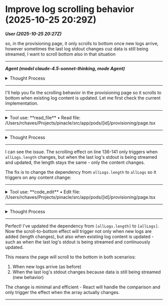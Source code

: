 <!-- Generated by SpecStory, Markdown v2.0.0 -->

<!-- cursor Session a2aa0166-6d7d-4f21-8315-b5f678d00eca (2025-10-25 20:29Z) -->

# Improve log scrolling behavior (2025-10-25 20:29Z)

_**User (2025-10-25 20:27Z)**_

so, in the provisioning page, it only scrolls to bottom once new logs arrive, however sometimes the last log stdout changes cuz data is still being streamed, I want to scroll bottom also in that situation

---

_**Agent (model claude-4.5-sonnet-thinking, mode Agent)**_

<think><details><summary>Thought Process</summary>
The user is describing an issue with the provisioning page where:
1. It currently scrolls to bottom when new logs arrive
2. However, sometimes the last log's stdout changes because data is still being streamed
3. They want to scroll to bottom in that situation too

Let me first read the provisioning page to understand how it currently works.</details></think>

---

I'll help you fix the scrolling behavior in the provisioning page so it scrolls to bottom when existing log content is updated. Let me first check the current implementation.

---

<tool-use data-tool-type="read" data-tool-name="read_file">
<details><summary>Tool use: **read_file** • Read file: /Users/rchaves/Projects/pinacle/src/app/pods/[id]/provisioning/page.tsx</summary>

</details>
</tool-use>

---

<think><details><summary>Thought Process</summary>
I can see the issue. The current code only scrolls to bottom when `allLogs.length` changes (line 141):

```typescript
useEffect(() => {
  if (consoleEndRef.current && allLogs.length > 0) {
    consoleEndRef.current.scrollIntoView({ behavior: "smooth" });
  }
}, [allLogs.length]);
```

However, when the last log's stdout is updated (because data is still being streamed), the `allLogs.length` doesn't change - only the content of the last log changes. So we need to also trigger scrolling when the content of `allLogs` changes, not just when the length changes.

The fix is simple: change the dependency from `[allLogs.length]` to `[allLogs]`. This way, whenever any log content changes (including the last log's stdout being updated), it will trigger the scroll.</details></think>

---

I can see the issue. The scrolling effect on line 136-141 only triggers when `allLogs.length` changes, but when the last log's stdout is being streamed and updated, the length stays the same - only the content changes.

The fix is to change the dependency from `allLogs.length` to `allLogs` so it triggers on any content change:

---

<tool-use data-tool-type="write" data-tool-name="search_replace">

<details><summary>Tool use: **code_edit** • Edit file: /Users/rchaves/Projects/pinacle/src/app/pods/[id]/provisioning/page.tsx</summary>

**Chunk 1**
Lines added: 2, lines removed: 2

```diff
@@ -134,10 +134,10 @@
    }, [data?.logs]);
  
-   // Auto-scroll to bottom when new logs arrive
+   // Auto-scroll to bottom when new logs arrive or existing logs are updated
    useEffect(() =&gt; {
      if (consoleEndRef.current &amp;&amp; allLogs.length &gt; 0) {
        consoleEndRef.current.scrollIntoView({ behavior: &quot;smooth&quot; });
      }
-   }, [allLogs.length]);
+   }, [allLogs]);
  
    // Auto-redirect to dashboard when status becomes &quot;running&quot;
```

</details>

</tool-use>

---

<think><details><summary>Thought Process</summary>
Good! I've made the change. Now the effect will trigger whenever the `allLogs` array changes, which includes when the last log's stdout is updated with streaming data. This should solve the user's issue.

Let me check for any linter errors.</details></think>

---

Perfect! I've updated the dependency from `[allLogs.length]` to `[allLogs]`. Now the scroll-to-bottom effect will trigger not only when new logs are added (length changes), but also when existing log content is updated - such as when the last log's stdout is being streamed and continuously updated.

This means the page will scroll to the bottom in both scenarios:
1. When new logs arrive (as before)
2. When the last log's stdout changes because data is still being streamed (new behavior)

The change is minimal and efficient - React will handle the comparison and only trigger the effect when the array actually changes.

---


